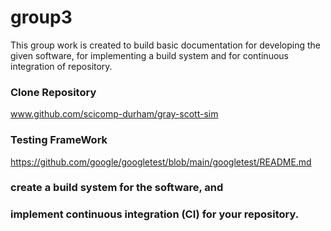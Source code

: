 # group3
This group work is created to build basic documentation for developing the given software, for implementing a build system and for continuous integration of repository.


### Clone Repository
www.github.com/scicomp-durham/gray-scott-sim

### Testing FrameWork
https://github.com/google/googletest/blob/main/googletest/README.md


### create a build system for the software, and



### implement continuous integration (CI) for your repository.
